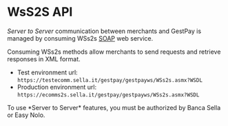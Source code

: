 # WsS2S API

*Server to Server* communication between merchants and GestPay is managed by consuming WSs2s [SOAP](http://www.w3.org/TR/soap/) web service.

Consuming WSs2s methods allow merchants to send requests and retrieve responses in XML format.

- Test environment url:<br>
`https://testecomm.sella.it/gestpay/gestpayws/WSs2s.asmx?WSDL`
- Production environment url: <br>
`https://ecomms2s.sella.it/gestpay/gestpayws/WSs2s.asmx?WSDL`

<aside class="notice">To use *Server to Server* features, you must be authorized by Banca Sella or Easy Nolo.</aside>




